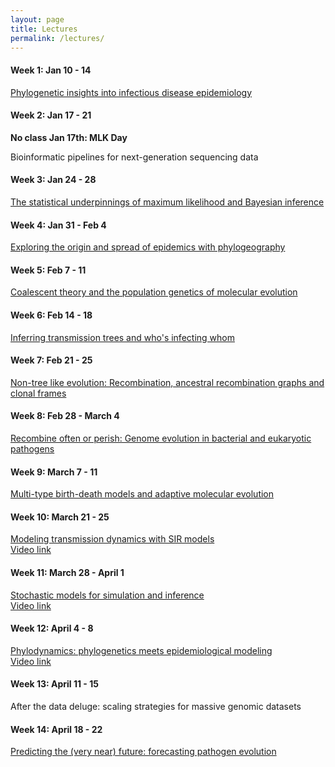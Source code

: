 ```yaml
---
layout: page
title: Lectures
permalink: /lectures/
---
```


#### Week 1: Jan 10 - 14

[Phylogenetic insights into infectious disease epidemiology][lecture1] <br>

[lecture1]: <{{site.baseurl}}/lectures/MolEpi.PhyloInsights.2022.Lecture1.pdf>

#### Week 2: Jan 17 - 21

**No class Jan 17th: MLK Day** <br>

Bioinformatic pipelines for next-generation sequencing data <br>

#### Week 3: Jan 24 - 28

[The statistical underpinnings of maximum likelihood and Bayesian inference][lecture2] <br>

[lecture2]: <{{site.baseurl}}/lectures/MolEpi.StatisticalUnderpinnings.2022.Lecture2.pdf>

#### Week 4: Jan 31 - Feb 4

[Exploring the origin and spread of epidemics with phylogeography][lecture3] <br>

[lecture3]: <{{site.baseurl}}/lectures/MolEpi.Phylogeography.2022.Lecture3.pdf>

#### Week 5: Feb 7 - 11

[Coalescent theory and the population genetics of molecular evolution][lecture4] <br>

[lecture4]: <{{site.baseurl}}/lectures/MolEpi.CoalescentTheory.2022.Lecture4.pdf>

#### Week 6: Feb 14 - 18

[Inferring transmission trees and who's infecting whom][lecture5] <br>

[lecture5]: <{{site.baseurl}}/lectures/MolEpi.TransmissionTrees.2022.Lecture5.pdf>

#### Week 7: Feb 21 - 25

[Non-tree like evolution: Recombination, ancestral recombination graphs and clonal frames][lecture6] <br>

[lecture6]: <{{site.baseurl}}/lectures/MolEpi.Recombination.2022.Lecture6.pdf>

#### Week 8: Feb 28 - March 4

[Recombine often or perish: Genome evolution in bacterial and eukaryotic pathogens][lecture7] <br>

[lecture7]: <{{site.baseurl}}/lectures/MolEpi.GenomeEvolution2022.Lecture7.pdf>

#### Week 9: March 7 - 11

[Multi-type birth-death models and adaptive molecular evolution][lecture8] <br>

[lecture8]: <{{site.baseurl}}/lectures/MolEpi.BirthDeathModels.2022.Lecture8.pdf>

#### Week 10: March 21 - 25

[Modeling transmission dynamics with SIR models][lecture9] <br>
[Video link][video-lecture9] <br>

[lecture9]: <{{site.baseurl}}/lectures/MolEpi.EpiModels.Lecture8.pdf>
[video-lecture9]: <https://youtu.be/oU3wdcx5W5Q>

#### Week 11: March 28 - April 1

[Stochastic models for simulation and inference][lecture10] <br>
[Video link][video-lecture10] <br>

[lecture10]: <{{site.baseurl}}/lectures/MolEpi.StochasticModels.Lecture9.pdf>
[video-lecture10]: <https://youtu.be/qyomLyVh3hQ>

#### Week 12: April 4 - 8

[Phylodynamics: phylogenetics meets epidemiological modeling][lecture11] <br>
[Video link][video-lecture11] <br>

[lecture11]: <{{site.baseurl}}/lectures/MolEpi.Phylodynamics.Lecture10.pdf>
[video-lecture11]: <https://youtu.be/R2YqOXDuNMM>

#### Week 13: April 11 - 15

After the data deluge: scaling strategies for massive genomic datasets <br>

#### Week 14: April 18 - 22

[Predicting the (very near) future: forecasting pathogen evolution][lecture12] <br>

[lecture12]: <{{site.baseurl}}/lectures/MolEpi.PredictingPathogenEvolution.Lecture11.pdf>



